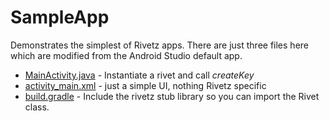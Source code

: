 # SampleApp
Demonstrates the simplest of Rivetz apps. There are just three files here which
are modified from the Android Studio default app.

* [MainActivity.java](./app/src/main/java/com/rivetz/sampleapp/MainActivity.java) - Instantiate a rivet and call _createKey_
* [activity_main.xml](./app/src/main/res/layout/activity_main.xml) - just  a simple UI, nothing Rivetz specific
* [build.gradle](./app/build.gradle) - Include the rivetz stub library so you can import the Rivet class.
